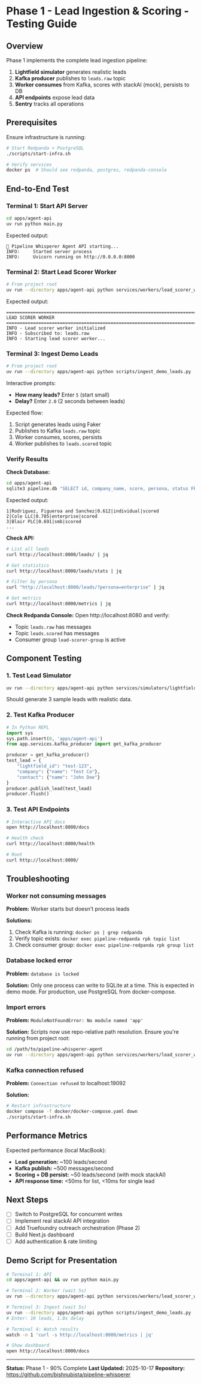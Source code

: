 # Phase 1 - Lead Ingestion & Scoring - Testing Guide

## Overview

Phase 1 implements the complete lead ingestion pipeline:
1. **Lightfield simulator** generates realistic leads
2. **Kafka producer** publishes to `leads.raw` topic
3. **Worker consumes** from Kafka, scores with stackAI (mock), persists to DB
4. **API endpoints** expose lead data
5. **Sentry** tracks all operations

## Prerequisites

Ensure infrastructure is running:
```bash
# Start Redpanda + PostgreSQL
./scripts/start-infra.sh

# Verify services
docker ps  # Should see redpanda, postgres, redpanda-console
```

## End-to-End Test

### Terminal 1: Start API Server

```bash
cd apps/agent-api
uv run python main.py
```

Expected output:
```
🚀 Pipeline Whisperer Agent API starting...
INFO:     Started server process
INFO:     Uvicorn running on http://0.0.0.0:8000
```

### Terminal 2: Start Lead Scorer Worker

```bash
# From project root
uv run --directory apps/agent-api python services/workers/lead_scorer_worker.py
```

Expected output:
```
================================================================================
LEAD SCORER WORKER
================================================================================
INFO - Lead scorer worker initialized
INFO - Subscribed to: leads.raw
INFO - Starting lead scorer worker...
```

### Terminal 3: Ingest Demo Leads

```bash
# From project root
uv run --directory apps/agent-api python scripts/ingest_demo_leads.py
```

Interactive prompts:
- **How many leads?** Enter `5` (start small)
- **Delay?** Enter `2.0` (2 seconds between leads)

Expected flow:
1. Script generates leads using Faker
2. Publishes to Kafka `leads.raw` topic
3. Worker consumes, scores, persists
4. Worker publishes to `leads.scored` topic

### Verify Results

**Check Database:**
```bash
cd apps/agent-api
sqlite3 pipeline.db "SELECT id, company_name, score, persona, status FROM leads;"
```

Expected output:
```
1|Rodriguez, Figueroa and Sanchez|0.612|individual|scored
2|Cole LLC|0.785|enterprise|scored
3|Blair PLC|0.691|smb|scored
...
```

**Check API:**
```bash
# List all leads
curl http://localhost:8000/leads/ | jq

# Get statistics
curl http://localhost:8000/leads/stats | jq

# Filter by persona
curl "http://localhost:8000/leads/?persona=enterprise" | jq

# Get metrics
curl http://localhost:8000/metrics | jq
```

**Check Redpanda Console:**
Open http://localhost:8080 and verify:
- Topic `leads.raw` has messages
- Topic `leads.scored` has messages
- Consumer group `lead-scorer-group` is active

## Component Testing

### 1. Test Lead Simulator

```bash
uv run --directory apps/agent-api python services/simulators/lightfield_simulator.py
```

Should generate 3 sample leads with realistic data.

### 2. Test Kafka Producer

```python
# In Python REPL
import sys
sys.path.insert(0, 'apps/agent-api')
from app.services.kafka_producer import get_kafka_producer

producer = get_kafka_producer()
test_lead = {
    "lightfield_id": "test-123",
    "company": {"name": "Test Co"},
    "contact": {"name": "John Doe"}
}
producer.publish_lead(test_lead)
producer.flush()
```

### 3. Test API Endpoints

```bash
# Interactive API docs
open http://localhost:8000/docs

# Health check
curl http://localhost:8000/health

# Root
curl http://localhost:8000/
```

## Troubleshooting

### Worker not consuming messages

**Problem:** Worker starts but doesn't process leads

**Solutions:**
1. Check Kafka is running: `docker ps | grep redpanda`
2. Verify topic exists: `docker exec pipeline-redpanda rpk topic list`
3. Check consumer group: `docker exec pipeline-redpanda rpk group list`

### Database locked error

**Problem:** `database is locked`

**Solution:** Only one process can write to SQLite at a time. This is expected in demo mode. For production, use PostgreSQL from docker-compose.

### Import errors

**Problem:** `ModuleNotFoundError: No module named 'app'`

**Solution:** Scripts now use repo-relative path resolution. Ensure you're running from project root:
```bash
cd /path/to/pipeline-whisperer-agent
uv run --directory apps/agent-api python services/workers/lead_scorer_worker.py
```

### Kafka connection refused

**Problem:** `Connection refused` to localhost:19092

**Solution:**
```bash
# Restart infrastructure
docker compose -f docker/docker-compose.yaml down
./scripts/start-infra.sh
```

## Performance Metrics

Expected performance (local MacBook):
- **Lead generation:** ~100 leads/second
- **Kafka publish:** ~500 messages/second
- **Scoring + DB persist:** ~50 leads/second (with mock stackAI)
- **API response time:** <50ms for list, <10ms for single lead

## Next Steps

- [ ] Switch to PostgreSQL for concurrent writes
- [ ] Implement real stackAI API integration
- [ ] Add Truefoundry outreach orchestration (Phase 2)
- [ ] Build Next.js dashboard
- [ ] Add authentication & rate limiting

## Demo Script for Presentation

```bash
# Terminal 1: API
cd apps/agent-api && uv run python main.py

# Terminal 2: Worker (wait 5s)
uv run --directory apps/agent-api python services/workers/lead_scorer_worker.py

# Terminal 3: Ingest (wait 5s)
uv run --directory apps/agent-api python scripts/ingest_demo_leads.py
# Enter: 10 leads, 1.0s delay

# Terminal 4: Watch results
watch -n 1 'curl -s http://localhost:8000/metrics | jq'

# Show dashboard
open http://localhost:8000/docs
```

---

**Status:** Phase 1 - 90% Complete
**Last Updated:** 2025-10-17
**Repository:** https://github.com/bishnubista/pipeline-whisperer
